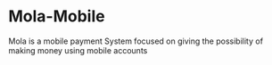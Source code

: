 Mola-Mobile
===========

Mola  is a mobile payment System focused on giving the possibility  of making money using mobile accounts
